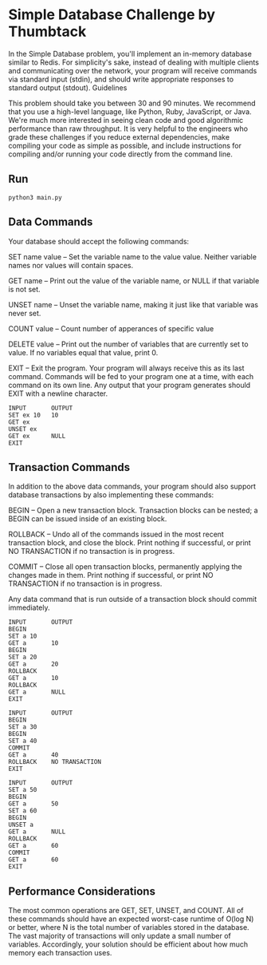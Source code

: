 # Simple Database Challenge by Thumbtack

In the Simple Database problem, you'll implement an in-memory database similar to Redis. For simplicity's sake, instead of dealing with multiple clients and communicating over the network, your program will receive commands via standard input (stdin), and should write appropriate responses to standard output (stdout). Guidelines

This problem should take you between 30 and 90 minutes. We recommend that you use a high-level language, like Python, Ruby, JavaScript, or Java. We're much more interested in seeing clean code and good algorithmic performance than raw throughput. It is very helpful to the engineers who grade these challenges if you reduce external dependencies, make compiling your code as simple as possible, and include instructions for compiling and/or running your code directly from the command line.

## Run
```
python3 main.py
```

## Data Commands

Your database should accept the following commands:

SET name value – Set the variable name to the value value. Neither variable names nor values will contain spaces.

GET name – Print out the value of the variable name, or NULL if that variable is not set.

UNSET name – Unset the variable name, making it just like that variable was never set.

COUNT value – Count number of apperances of specific value

DELETE value – Print out the number of variables that are currently set to value. If no variables equal that value, print 0.

EXIT – Exit the program. Your program will always receive this as its last command. Commands will be fed to your program one at a time, with each command on its own line. Any output that your program generates should EXIT with a newline character.


```
INPUT	    OUTPUT
SET ex 10   10
GET ex
UNSET ex
GET ex      NULL
EXIT
```




## Transaction Commands

In addition to the above data commands, your program should also support database transactions by also implementing these commands:

BEGIN – Open a new transaction block. Transaction blocks can be nested; a BEGIN can be issued inside of an existing block.

ROLLBACK – Undo all of the commands issued in the most recent transaction block, and close the block. Print nothing if successful, or print NO TRANSACTION if no transaction is in progress.

COMMIT – Close all open transaction blocks, permanently applying the changes made in them. Print nothing if successful, or print NO TRANSACTION if no transaction is in progress.

Any data command that is run outside of a transaction block should commit immediately. 


```
INPUT	    OUTPUT
BEGIN
SET a 10
GET a       10
BEGIN
SET a 20
GET a       20
ROLLBACK
GET a       10
ROLLBACK
GET a       NULL
EXIT
```

```
INPUT	    OUTPUT
BEGIN
SET a 30
BEGIN
SET a 40
COMMIT
GET a       40
ROLLBACK    NO TRANSACTION
EXIT
```


```
INPUT       OUTPUT
SET a 50
BEGIN
GET a       50
SET a 60
BEGIN
UNSET a
GET a       NULL
ROLLBACK
GET a       60
COMMIT
GET a       60
EXIT
```




## Performance Considerations

The most common operations are GET, SET, UNSET, and COUNT. All of these commands should have an expected worst-case runtime of O(log N) or better, where N is the total number of variables stored in the database. The vast majority of transactions will only update a small number of variables. Accordingly, your solution should be efficient about how much memory each transaction uses.